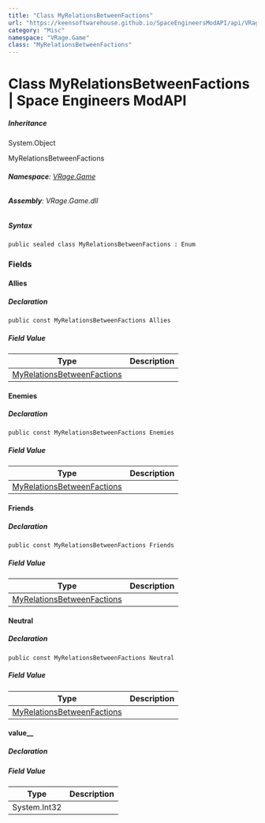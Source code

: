 ```yaml
---
title: "Class MyRelationsBetweenFactions"
url: "https://keensoftwarehouse.github.io/SpaceEngineersModAPI/api/VRage.Game.MyRelationsBetweenFactions.html"
category: "Misc"
namespace: "VRage.Game"
class: "MyRelationsBetweenFactions"
---
```


# Class MyRelationsBetweenFactions | Space Engineers ModAPI

##### Inheritance

System.Object

MyRelationsBetweenFactions

###### **Namespace**: [VRage.Game](https://keensoftwarehouse.github.io/SpaceEngineersModAPI/api/VRage.Game.html)

###### **Assembly**: VRage.Game.dll

##### Syntax

```
public sealed class MyRelationsBetweenFactions : Enum
```

### Fields

#### Allies

##### Declaration

```
public const MyRelationsBetweenFactions Allies
```

##### Field Value

| Type | Description |
| --- | --- |
| [MyRelationsBetweenFactions](https://keensoftwarehouse.github.io/SpaceEngineersModAPI/api/VRage.Game.MyRelationsBetweenFactions.html) |     |

#### Enemies

##### Declaration

```
public const MyRelationsBetweenFactions Enemies
```

##### Field Value

| Type | Description |
| --- | --- |
| [MyRelationsBetweenFactions](https://keensoftwarehouse.github.io/SpaceEngineersModAPI/api/VRage.Game.MyRelationsBetweenFactions.html) |     |

#### Friends

##### Declaration

```
public const MyRelationsBetweenFactions Friends
```

##### Field Value

| Type | Description |
| --- | --- |
| [MyRelationsBetweenFactions](https://keensoftwarehouse.github.io/SpaceEngineersModAPI/api/VRage.Game.MyRelationsBetweenFactions.html) |     |

#### Neutral

##### Declaration

```
public const MyRelationsBetweenFactions Neutral
```

##### Field Value

| Type | Description |
| --- | --- |
| [MyRelationsBetweenFactions](https://keensoftwarehouse.github.io/SpaceEngineersModAPI/api/VRage.Game.MyRelationsBetweenFactions.html) |     |

#### value\_\_

##### Declaration

##### Field Value

| Type | Description |
| --- | --- |
| System.Int32 |     |